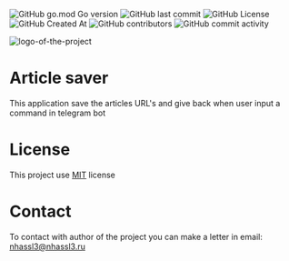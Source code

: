 ![GitHub go.mod Go version](https://img.shields.io/github/go-mod/go-version/nhassl3/article-saver-bot) ![GitHub last commit](https://img.shields.io/github/last-commit/nhassl3/article-saver-bot) ![GitHub License](https://img.shields.io/github/license/nhassl3/article-saver-bot) ![GitHub Created At](https://img.shields.io/github/created-at/nhassl3/article-saver-bot) ![GitHub contributors](https://img.shields.io/github/contributors/nhassl3/article-saver-bot) ![GitHub commit activity](https://img.shields.io/github/commit-activity/m/nhassl3/article-saver-bot)

![logo-of-the-project](./git-assets/logo.png)

# Article saver

This application save the articles URL's and give back when user input a command in telegram bot

# License

This project use [MIT](http://google.com) license

# Contact

To contact with author of the project you can make a letter in email: nhassl3@nhassl3.ru

